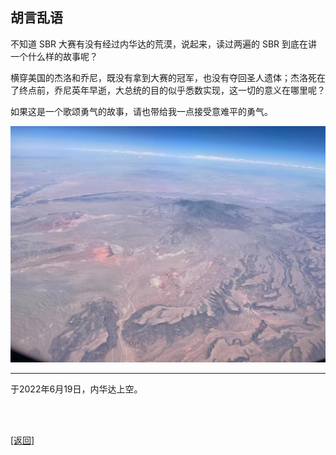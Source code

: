 ## 胡言乱语

不知道 SBR 大赛有没有经过内华达的荒漠，说起来，读过两遍的 SBR 到底在讲一个什么样的故事呢？

横穿美国的杰洛和乔尼，既没有拿到大赛的冠军，也没有夺回圣人遗体；杰洛死在了终点前，乔尼英年早逝，大总统的目的似乎悉数实现，这一切的意义在哪里呢？

如果这是一个歌颂勇气的故事，请也带给我一点接受意难平的勇气。

![](胡言乱语_2022年6月19日.assets/00.jpg)

------

于2022年6月19日，内华达上空。

<br>

<br>

[[返回]](../../../../sites/proses/多余的话.md)
